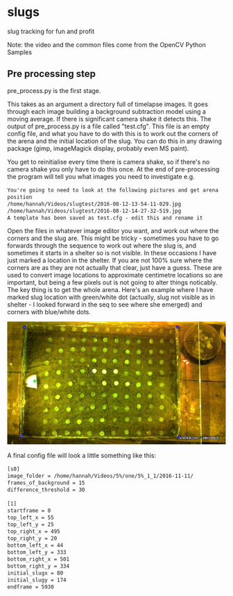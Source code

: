 # slugs
slug tracking for fun and profit

Note: the video and the common files come from the OpenCV Python Samples 

## Pre processing step

pre_process.py is the first stage. 

This takes as an argument a directory full of timelapse images. It goes through each image building a background subtraction model using a moving average. If there is significant camera shake it detects this. The output of pre_process.py is a file  called "test.cfg". This file is an empty config file, and what you have to do with this is to work out the corners of the arena and the initial location of the slug. You can do this in any drawing package (gimp, imageMagick display, probably even MS paint). 

You get to reinitialise every time there is camera shake, so  if there's no camera shake you only have to do this once. At the end of pre-processing the program will tell you what images you need to investigate e.g.

```
You're going to need to look at the following pictures and get arena position
/home/hannah/Videos/slugtest/2016-08-12-13-54-11-029.jpg
/home/hannah/Videos/slugtest/2016-08-12-14-27-32-519.jpg
A template has been saved as test.cfg - edit this and rename it
```

Open the files in whatever image editor you want, and work out where the corners and the slug are.  This might be tricky - sometimes you have to go forwards through the sequence to work out where the slug is, and sometimes it starts in a shelter so is not visible. In these occasions I have just marked a location in the shelter. If you are not 100% sure where the corners are as they are not actually that clear, just have a guess. These are used to convert image locations to approximate centimetre locations so are important, but being a few pixels out is not going to alter things noticably. The key thing is to get the whole arena. Here's an example where I have marked slug location with green/white dot (actually, slug not visible as in shelter - I looked forward in the seq to see where she emerged) and corners with blue/white dots. 


![Example slug locations illustratoin](https://raw.githubusercontent.com/handee/slugs/master/annotated.jpg)


A final config file will look a little something like this:

```
[s0]
image_folder = /home/hannah/Videos/5%/one/5%_1_1/2016-11-11/
frames_of_background = 15
difference_threshold = 30

[1]
startframe = 0
top_left_x = 55
top_left_y = 25
top_right_x = 495
top_right_y = 20
bottom_left_x = 44
bottom_left_y = 333
bottom_right_x = 501
bottom_right_y = 334
initial_slugx = 80
initial_slugy = 174
endframe = 5930 
```
